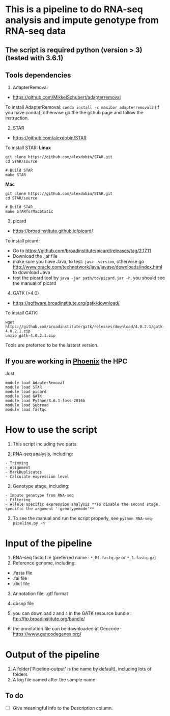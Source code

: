 # This is a pipeline to do RNA-seq analysis and impute genotype from RNA-seq data

## The script is required python (version > 3) (tested with 3.6.1)

## Tools dependencies

1. AdapterRemoval

  - <https://github.com/MikkelSchubert/adapterremoval>

  To install AdapterRemoval: `conda install -c maxibor adapterremoval2` (if you have conda), otherwise go the the github page and follow the instruction.

2. STAR

  - <https://github.com/alexdobin/STAR>

  To install STAR: **Linux**

  ```
  git clone https://github.com/alexdobin/STAR.git
  cd STAR/source

  # Build STAR
  make STAR
  ```

  **Mac**

  ```
  git clone https://github.com/alexdobin/STAR.git
  cd STAR/source

  # Build STAR
  make STARforMacStatic
  ```

3. picard

  - <https://broadinstitute.github.io/picard/>

  To install picard:

  - Go to <https://github.com/broadinstitute/picard/releases/tag/2.17.11>
  - Download the .jar file
  - make sure you have Java, to test: `java -version`, otherwise go <http://www.oracle.com/technetwork/java/javase/downloads/index.html> to download Java
  - test the picard tool by `java -jar path/to/picard.jar -h`, you should see the manual of picard

4. GATK (>4.0)

  - <https://software.broadinstitute.org/gatk/download/>

  To install GATK:

  ```
  wget https://github.com/broadinstitute/gatk/releases/download/4.0.2.1/gatk-4.0.2.1.zip
  unzip gatk-4.0.2.1.zip
  ```

Tools are preferred to be the lastest version.

## If you are working in [Phoenix](https://www.adelaide.edu.au/phoenix/) the HPC

Just

```
module load AdapterRemoval
module load STAR
module load picard
module load GATK
module load Python/3.6.1-foss-2016b
module load Subread
module load fastqc
```

# How to use the script

1. This script including two parts:

  1. RNA-seq analysis, including:

    - Trimming
    - Alignment
    - MarkDuplicates
    - Calculate expression level

  2. Genotype stage, including:

    - Impute genotype from RNA-seq
    - Filtering
    - Allele specific expression analysis **To disable the second stage, specific the argument '-genotypemode'**

2. To see the manual and run the script properly, see `python RNA-seq-pipeline.py -h`

# Input of the pipeline

1. RNA-seq fastq file (preferred name : `*_R1.fastq.gz` or `*_1.fastq.gz`)
2. Reference genome, including:

  - .fasta file
  - .fai file
  - .dict file

3. Annotation file: .gtf format

4. dbsnp file

5. you can download `2` and `4` in the GATK resource bundle : ftp://ftp.broadinstitute.org/bundle/

6. the annotation file can be downloaded at Gencode : <https://www.gencodegenes.org/>

# Output of the pipeline

1. A folder('Pipeline-output' is the name by default), including lots of folders
2. A log file named after the sample name

## To do

- [ ] Give meaningful info to the Description column.
